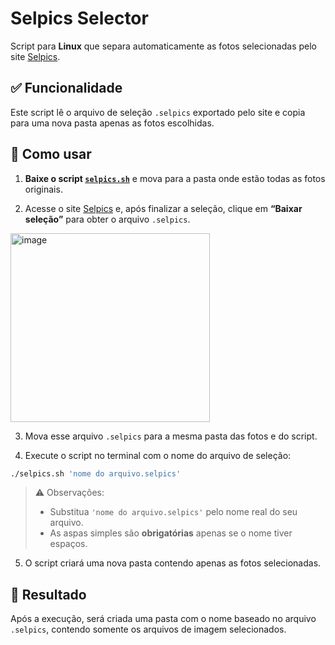 # Selpics Selector

Script para **Linux** que separa automaticamente as fotos selecionadas pelo site [Selpics](https://selpics.youfocus.com.br/selecao/).

## ✅ Funcionalidade

Este script lê o arquivo de seleção `.selpics` exportado pelo site e copia para uma nova pasta apenas as fotos escolhidas.

## 📁 Como usar

1. **Baixe o script [`selpics.sh`](#)** e mova para a pasta onde estão todas as fotos originais.

2. Acesse o site [Selpics](https://selpics.youfocus.com.br/selecao/) e, após finalizar a seleção, clique em **“Baixar seleção”** para obter o arquivo `.selpics`.

<img width="319" height="302" alt="image" src="https://github.com/user-attachments/assets/6df1eb23-5fbb-4045-93a3-6e31deceb7eb" />

3. Mova esse arquivo `.selpics` para a mesma pasta das fotos e do script.

4. Execute o script no terminal com o nome do arquivo de seleção:

```bash
./selpics.sh 'nome do arquivo.selpics'
```

> ⚠️ Observações:
>
> * Substitua `'nome do arquivo.selpics'` pelo nome real do seu arquivo.
> * As aspas simples são **obrigatórias** apenas se o nome tiver espaços.

5. O script criará uma nova pasta contendo apenas as fotos selecionadas.

## 📂 Resultado

Após a execução, será criada uma pasta com o nome baseado no arquivo `.selpics`, contendo somente os arquivos de imagem selecionados.